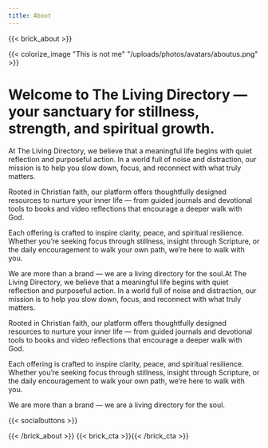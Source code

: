 ```yaml
---
title: About
---
```

{{< brick_about >}}

{{< colorize_image "This is not me" "/uploads/photos/avatars/aboutus.png" >}}

# Welcome to The Living Directory — your sanctuary for stillness, strength, and spiritual growth.

At The Living Directory, we believe that a meaningful life begins with quiet reflection and purposeful action. In a world full of noise and distraction, our mission is to help you slow down, focus, and reconnect with what truly matters.

Rooted in Christian faith, our platform offers thoughtfully designed resources to nurture your inner life — from guided journals and devotional tools to books and video reflections that encourage a deeper walk with God.

Each offering is crafted to inspire clarity, peace, and spiritual resilience. Whether you’re seeking focus through stillness, insight through Scripture, or the daily encouragement to walk your own path, we’re here to walk with you.

We are more than a brand — we are a living directory for the soul.At The Living Directory, we believe that a meaningful life begins with quiet reflection and purposeful action. In a world full of noise and distraction, our mission is to help you slow down, focus, and reconnect with what truly matters.

Rooted in Christian faith, our platform offers thoughtfully designed resources to nurture your inner life — from guided journals and devotional tools to books and video reflections that encourage a deeper walk with God.

Each offering is crafted to inspire clarity, peace, and spiritual resilience. Whether you’re seeking focus through stillness, insight through Scripture, or the daily encouragement to walk your own path, we’re here to walk with you.

We are more than a brand — we are a living directory for the soul. 

{{< socialbuttons >}}

{{< /brick_about >}}
{{< brick_cta >}}{{< /brick_cta >}}

